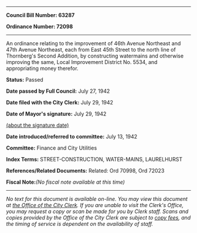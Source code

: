 

********

**Council Bill Number: 63287**
   
**Ordinance Number: 72098**
********

 An ordinance relating to the improvement of 46th Avenue Northeast and 47th Avenue Northeast, each from East 45th Street to the north line of Thornberg's Second Addition, by constructing watermains and otherwise improving the same, Local Improvement District No. 5534, and appropriating money therefor.

**Status:** Passed
   
**Date passed by Full Council:** July 27, 1942
   
**Date filed with the City Clerk:** July 29, 1942
   
**Date of Mayor's signature:** July 29, 1942
   
[(about the signature date)](/~public/approvaldate.htm)
   
   
   
**Date introduced/referred to committee:** July 13, 1942
   
**Committee:** Finance and City Utilities
   
   
**Index Terms:** STREET-CONSTRUCTION, WATER-MAINS, LAURELHURST

**References/Related Documents:** Related: Ord 70998, Ord 72023

**Fiscal Note:**_(No fiscal note available at this time)_
********

_No text for this document is available on-line. You may view this document at [the Office of the City Clerk](http://www.seattle.gov/leg/clerk/contactUs.htm). If you are unable to visit the Clerk's Office, you may request a copy or scan be made for you by Clerk staff. Scans and copies provided by the Office of the City Clerk are subject to [copy fees](http://clerk.seattle.gov/~public/clerkfees.htm), and the timing of service is dependent on the availability of staff._

